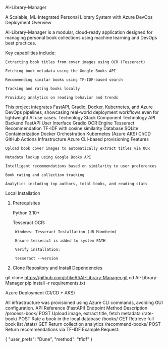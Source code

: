 AI-Library-Manager

A Scalable, ML-Integrated Personal Library System with Azure DevOps Deployment
Overview

AI-Library-Manager is a modular, cloud-ready application designed for managing personal book collections using machine learning and DevOps best practices.

Key capabilities include:

    Extracting book titles from cover images using OCR (Tesseract)

    Fetching book metadata using the Google Books API

    Recommending similar books using TF-IDF-based search

    Tracking and rating books locally

    Providing analytics on reading behavior and trends

This project integrates FastAPI, Gradio, Docker, Kubernetes, and Azure DevOps pipelines, showcasing real-world deployment workflows even for lightweight AI use cases.
Technology Stack
Component	Technology
API Backend	FastAPI
User Interface	Gradio
OCR Engine	Tesseract
Recommendation	TF-IDF with cosine similarity
Database	SQLite
Containerization	Docker
Orchestration	Kubernetes (Azure AKS)
CI/CD	GitHub Actions
Infrastructure	Azure CLI-based provisioning
Features

    Upload book cover images to automatically extract titles via OCR

    Metadata lookup using Google Books API

    Intelligent recommendations based on similarity to user preferences

    Book rating and collection tracking

    Analytics including top authors, total books, and reading stats

Local Installation
1. Prerequisites

    Python 3.10+

    Tesseract OCR:

        Windows: Tesseract Installation (UB Mannheim)

        Ensure tesseract is added to system PATH

        Verify installation:

        tesseract --version

2. Clone Repository and Install Dependencies

git clone https://github.com/cfikeAI/AI-Library-Manager.git
cd AI-Library-Manager
pip install -r requirements.txt

Azure Deployment (CI/CD + AKS)

All infrastructure was provisioned using Azure CLI commands, avoiding GUI configuration.
API Reference (FastAPI)
Endpoint	Method	Description
/process-book/	POST	Upload image, extract title, fetch metadata
/rate-book/	POST	Rate a book in the local database
/books/	GET	Retrieve full book list
/stats/	GET	Return collection analytics
/recommend-books/	POST	Return recommendations via TF-IDF
Example Request:

{
  "user_prefs": "Dune",
  "method": "tfidf"
}
